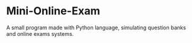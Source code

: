 # Mini-Online-Exam
A small program made with Python language, simulating question banks and online exams systems.

